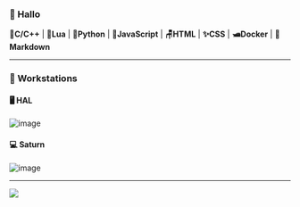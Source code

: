 ### 🐸 Hallo

💾**C/C++** | 🌙**Lua** | 🐍**Python** | 🧙**JavaScript** | **🪑HTML** | **✨CSS** | **🛥️Docker** | **🌠Markdown**

___

### 🍈 Workstations

#### 🖥️ HAL

![image](https://user-images.githubusercontent.com/80941110/236593583-a77620fb-b688-4f38-a3a1-a2bbf6a11d7d.png)


#### 💻 Saturn

![image](https://user-images.githubusercontent.com/80941110/215952725-a2990665-18c4-4e82-a26d-c022019d66bd.png)

___

<picture>
<source 
  srcset="https://github-readme-stats.vercel.app/api?username=ebears&hide=contribs,prs,stars&count_private=true&show_icons=true&theme=dark"
  media="(prefers-color-scheme: dark)"
/>
<source
  srcset="https://github-readme-stats.vercel.app/api?username=ebears&hide=contribs,prs,stars&count_private=true&show_icons=true"
  media="(prefers-color-scheme: light), (prefers-color-scheme: no-preference)"
/>
<img src="https://github-readme-stats.vercel.app/api?username=ebears&hide=contribs,prs,stars&count_private=true&show_icons=true" />
</picture>
